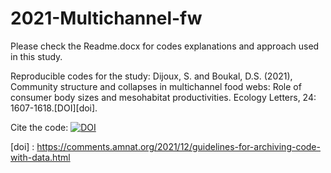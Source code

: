 # 2021-Multichannel-fw
Please check the Readme.docx for codes explanations and approach used in this study.  

Reproducible codes for the study:
Dijoux, S. and Boukal, D.S. (2021), Community structure and collapses in multichannel food webs: Role of consumer body sizes and mesohabitat productivities. Ecology Letters, 24: 1607-1618.[DOI][doi].

Cite the code: [![DOI](https://zenodo.org/badge/344440246.svg)](https://zenodo.org/badge/latestdoi/344440246)

[doi] : https://comments.amnat.org/2021/12/guidelines-for-archiving-code-with-data.html
